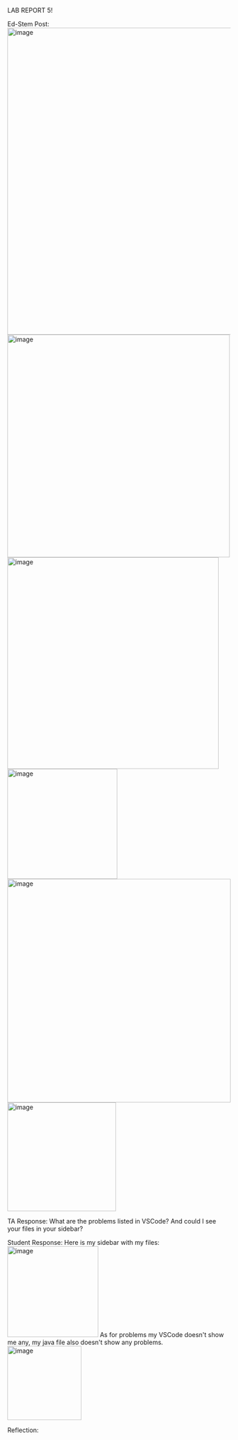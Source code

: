 LAB REPORT 5!

Ed-Stem Post:
<img width="692" alt="image" src="https://github.com/oRyLee/cse15l-lab-reports/assets/130015533/a794380d-f6f9-49f1-8eb3-0cfd2eb16468">
<img width="502" alt="image" src="https://github.com/oRyLee/cse15l-lab-reports/assets/130015533/05091c6c-fe8c-45ac-923f-987abf7f9aee">
<img width="477" alt="image" src="https://github.com/oRyLee/cse15l-lab-reports/assets/130015533/2a0573c1-53fc-4591-9657-2ebfb763d1af">
<img width="248" alt="image" src="https://github.com/oRyLee/cse15l-lab-reports/assets/130015533/ac07d12c-9eed-43c6-afb5-85ddc0e485d6">
<img width="504" alt="image" src="https://github.com/oRyLee/cse15l-lab-reports/assets/130015533/802d5c8c-a52b-4a81-8e15-79406de60c90">
<img width="245" alt="image" src="https://github.com/oRyLee/cse15l-lab-reports/assets/130015533/ba365636-9900-4dbe-909c-204a76f9ce5a">


TA Response:
What are the problems listed in VSCode? And could I see your files in your sidebar?

Student Response:
Here is my sidebar with my files:
<img width="205" alt="image" src="https://github.com/oRyLee/cse15l-lab-reports/assets/130015533/ac290c44-0cba-4ae6-98de-7731028b87cc">
As for problems my VSCode doesn't show me any, my java file also doesn't show any problems.
<img width="167" alt="image" src="https://github.com/oRyLee/cse15l-lab-reports/assets/130015533/e3c7fbeb-bcea-4057-a826-e9cd711bf11b">



Reflection:


